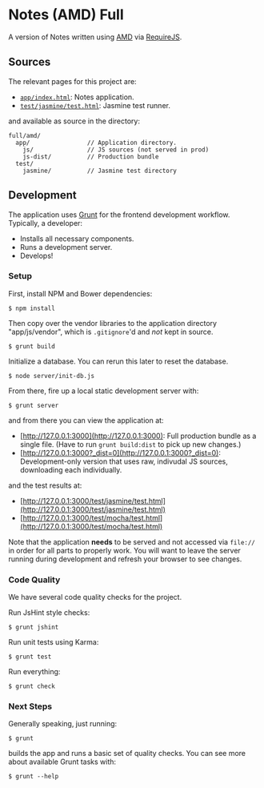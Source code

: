 Notes (AMD) Full
================

A version of Notes written using [AMD][amd] via [RequireJS][requirejs].

## Sources

The relevant pages for this project are:

* [`app/index.html`](app/index.html): Notes application.
* [`test/jasmine/test.html`](test/jasmine/test.html):
  Jasmine test runner.

and available as source in the directory:

```
full/amd/
  app/                // Application directory.
    js/               // JS sources (not served in prod)
    js-dist/          // Production bundle
  test/
    jasmine/          // Jasmine test directory
```

## Development

The application uses [Grunt][grunt] for the frontend development workflow.
Typically, a developer:

* Installs all necessary components.
* Runs a development server.
* Develops!

### Setup

First, install NPM and Bower dependencies:

```
$ npm install
```

Then copy over the vendor libraries to the application directory
"app/js/vendor", which is `.gitignore`'d and *not* kept in source.

```
$ grunt build
```

Initialize a database. You can rerun this later to reset the database.

```
$ node server/init-db.js
```


From there, fire up a local static development server with:

```
$ grunt server
```

and from there you can view the application at:

* [http://127.0.0.1:3000](http://127.0.0.1:3000): Full production
  bundle as a single file. (Have to run `grunt build:dist` to pick up new
  changes.)
* [http://127.0.0.1:3000?_dist=0](http://127.0.0.1:3000?_dist=0):
  Development-only version that uses raw, indivudal JS sources, downloading
  each individually.

and the test results at:

* [http://127.0.0.1:3000/test/jasmine/test.html](http://127.0.0.1:3000/test/jasmine/test.html)
* [http://127.0.0.1:3000/test/mocha/test.html](http://127.0.0.1:3000/test/mocha/test.html)

Note that the application **needs** to be served and not accessed via
`file://` in order for all parts to properly work. You will want to leave
the server running during development and refresh your browser to see changes.

### Code Quality

We have several code quality checks for the project.

Run JsHint style checks:

```
$ grunt jshint
```

Run unit tests using Karma:

```
$ grunt test
```

Run everything:

```
$ grunt check
```

### Next Steps

Generally speaking, just running:

```
$ grunt
```

builds the app and runs a basic set of quality checks. You can see more about
available Grunt tasks with:

```
$ grunt --help
```

[amd]: http://requirejs.org/docs/whyamd.html
[grunt]: http://gruntjs.com/
[requirejs]: http://requirejs.org/
